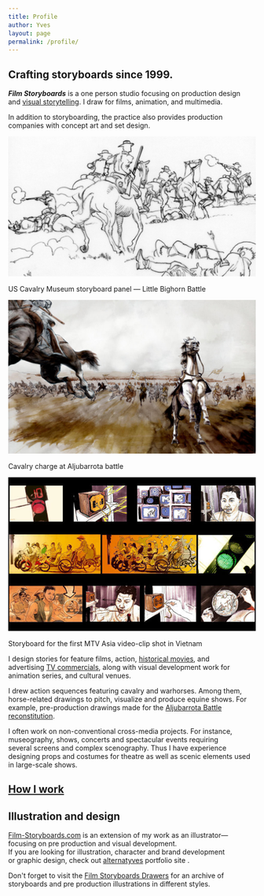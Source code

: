 ```yaml
---
title: Profile
author: Yves
layout: page
permalink: /profile/
---
```

## Crafting storyboards since 1999.

_**Film Storyboards**_ is a one person studio focusing on production design and [visual storytelling](https://film-storyboards.com/portfolio "Film Storyboards and Production Design Portfolio"). I draw for films, animation, and multimedia.

In addition to storyboarding, the practice also provides production companies with concept art and set design.

![US Cavalry Museum storyboard panel — Little Bighorn Battle](/images/uploads/2019/03/US_Cavalry-Museum_storyboard_Panel-3-7.jpg)
<figcaption>US Cavalry Museum storyboard panel — Little Bighorn Battle</figcaption>

![Cavalry charge at Aljubarrota battle](/images/uploads/2012/06/charge-cavalry-Aljubarrota.jpg)
<figcaption>Cavalry charge at Aljubarrota battle</figcaption>

![Storyboard for the first MTV Asia video-clip ever shot in Vietnam](/images/uploads/2010/09/MTV-asia-storyboard.jpg)
<figcaption>Storyboard for the first MTV Asia video-clip shot in Vietnam</figcaption>

I design stories for feature films, action, [historical movies](https://film-storyboards.com/?s=historical "historical"), and advertising [TV commercials](/?s=tv+commercial "TV Commercials / Film Storyboards - Production Design"), along with visual development work for animation series, and cultural venues.

I drew action sequences featuring cavalry and warhorses. Among them, horse-related drawings to pitch, visualize and produce equine shows. For example, pre-production drawings made for the [Aljubarrota Battle reconstitution](/aljubarrota-battle/ "Aljubarrota Royal Battle").

I often work on non-conventional cross-media projects. For instance, museography, shows, concerts and spectacular events requiring several screens and complex scenography. Thus I have experience designing props and costumes for theatre as well as scenic elements used in large-scale shows.

## [How I work](/process/ "How I work")

## Illustration and design

[Film-Storyboards.com](/ "Crafting Storyboards") is an extension of my work as an illustrator—focusing on pre production and visual development.  
If you are looking for illustration, character and brand development or graphic design, check out [alternatyves](https://alternatyves.com) portfolio site .

Don't forget to visit the [Film Storyboards Drawers](https://film-storyboards.be "Film Storyboards Drawers") for an archive of storyboards and pre production illustrations in different styles.
